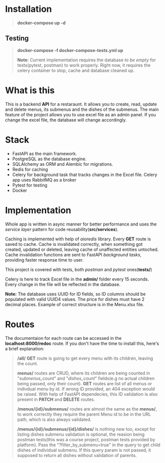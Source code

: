 # Installation

> **docker-compose up -d**

## Testing

> **docker-compose -f docker-compose-tests.yml up**
>
> **Note**: Current implementation requires the database _to be empty_ for tests(pytest, postman) to work properly. Right now, it requires the celery container to stop, cache and database cleaned up.

# What is this

This is a backend **API** for a restaraunt. It allows you to create, read, update and delete menus, its submenus and the dishes of the submenus. The main feature of the project allows you to use excel file as an admin panel. If you change the excel file, the database will change accordingly.

# Stack

- FastAPI as the main framework.
- PostgreSQL as the database engine.
- SQLAlchemy as ORM and Alembic for migrations.
- Redis for caching
- Celery for background task that tracks changes in the Excel file. Celery app uses RabbitMQ as a broker
- Pytest for testing
- Docker

# Implementation

Whole app is written in async manner for better performance and uses the _service layer_ pattern for code reusability(**src/services**).

Caching is implemented with help of _aioredis_ library. Every **GET** route is saved to cache. Cache is invalidated correctly, when something got created, updated or deleted, leaving cache of unaffected entities untoched. Cache invalidation functions are sent to FastAPI _background tasks_, providing faster response time to user.

This project is covered with tests, both _postman_ and _pytest_ ones(**tests/**)

Celery is here to track Excel file in the **admin/** folder every 15 seconds. Every change in the file will be reflected in the database.

**Note:** The database uses UUID for ID fields, so ID columns should be populated with valid UUID4 values. The price for dishes must have 2 decimal places. Example of correct structure is in the Menu.xlsx file.

# Routes

The documentaion for each route can be accessed in the **localhost:8000/redoc** route. If you don't have the time to install this, here's a brief explanation:

> **/all/** **GET** route is going to get every menu with its children, leaving the count.
>
> **menus/** routes are CRUD, where its children are being counted in "_submenus_count_" and "_dishes_count_" fields(e.g no actual children being passed, only their count). **GET** routes are list of all menus or indivdual menu by id. If wrong ID provided, an 404 exception would be raised. With help of FastAPI dependecies, this ID validation is also present in **PATCH** and **DELETE** routes.
>
> **/menus/{id}/submenus/** routes are almost the same as the **menus/**, to work correctly they require the parent Menu id to be in the URL path, which is also always validated.
>
> **/menus/{id}/submenus/{id}/dishes/** is nothing new too, except for listing dishes submenu validation is optional, the reasion being postman tests(this was a course project, postman tests provided by platform). Pass the "?filter_by_submenu=true" in the query to get child dishes of individual submenu. If this query param is not passed, it supposed to return all dishes without validation of parents.
